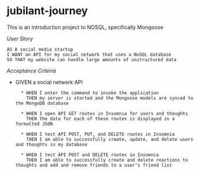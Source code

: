 # jubilant-journey

This is an introduction project to NOSQL, specifically Mongoose

_User Story_

```
AS A social media startup
I WANT an API for my social network that uses a NoSQL database
SO THAT my website can handle large amounts of unstructured data
```

_Acceptance Criteria_

- GIVEN a social network API

        * WHEN I enter the command to invoke the application
          THEN my server is started and the Mongoose models are synced to the MongoDB database

        * WHEN I open API GET routes in Insomnia for users and thoughts
          THEN the data for each of these routes is displayed in a formatted JSON

        * WHEN I test API POST, PUT, and DELETE routes in Insomnia
          THEN I am able to successfully create, update, and delete users and thoughts in my database

        * WHEN I test API POST and DELETE routes in Insomnia
          THEN I am able to successfully create and delete reactions to thoughts and add and remove friends to a user’s friend list
